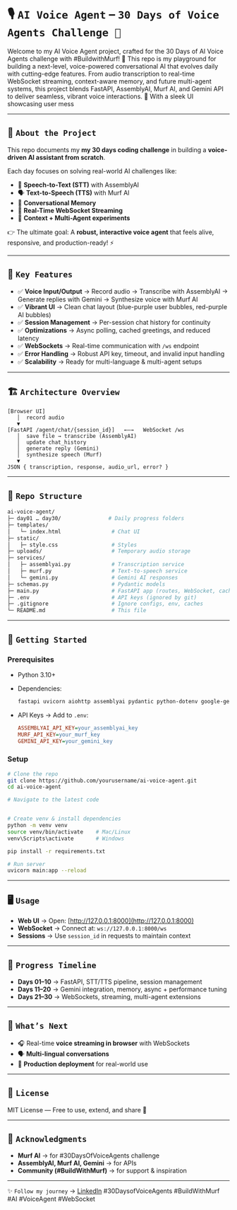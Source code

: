 # 🎙️ `AI Voice Agent` – `30 Days of Voice Agents Challenge 🚀`

Welcome to my AI Voice Agent project, crafted for the 30 Days of AI Voice Agents challenge with #BuildwithMurf! 🌟 This repo is my playground for building a next-level, voice-powered conversational AI that evolves daily with cutting-edge features. From audio transcription to real-time WebSocket streaming, context-aware memory, and future multi-agent systems, this project blends FastAPI, AssemblyAI, Murf AI, and Gemini API to deliver seamless, vibrant voice interactions. 💬 With a sleek UI showcasing user mess

---

## 📖 `About the Project`

This repo documents my **my 30 days coding challenge** in building a **voice-driven AI assistant from scratch**.

Each day focuses on solving real-world AI challenges like:

* 🎤 **Speech-to-Text (STT)** with AssemblyAI
* 🗣️ **Text-to-Speech (TTS)** with Murf AI
* 🧠 **Conversational Memory**
* 🔄 **Real-Time WebSocket Streaming**
* 🤖 **Context + Multi-Agent experiments**

👉 The ultimate goal: A **robust, interactive voice agent** that feels alive, responsive, and production-ready! ⚡

---

## 🔑 `Key Features`


* ✅ **Voice Input/Output** → Record audio → Transcribe with AssemblyAI → Generate replies with Gemini → Synthesize voice with Murf AI
* ✅ **Vibrant UI** → Clean chat layout (blue-purple user bubbles, red-purple AI bubbles)
* ✅ **Session Management** → Per-session chat history for continuity
* ✅ **Optimizations** → Async polling, cached greetings, and reduced latency
* ✅ **WebSockets** → Real-time communication with `/ws` endpoint
* ✅ **Error Handling** → Robust API key, timeout, and invalid input handling
* ✅ **Scalability** → Ready for multi-language & multi-agent setups

---

## 🏗️ `Architecture Overview`

```
[Browser UI]
   │  record audio
   ▼
[FastAPI /agent/chat/{session_id}]   ←—→   WebSocket /ws
   │  save file → transcribe (AssemblyAI)
   │  update chat_history
   │  generate reply (Gemini)
   │  synthesize speech (Murf)
   ▼
JSON { transcription, response, audio_url, error? }
```

---

## 📂 `Repo Structure`

```bash
ai-voice-agent/
├─ day01 … day30/               # Daily progress folders
├─ templates/
│   └─ index.html                # Chat UI
├─ static/
│   ├─ style.css                 # Styles
├─ uploads/                      # Temporary audio storage
├─ services/
│   ├─ assemblyai.py             # Transcription service
│   ├─ murf.py                   # Text-to-speech service
│   └─ gemini.py                 # Gemini AI responses
├─ schemas.py                    # Pydantic models
├─ main.py                       # FastAPI app (routes, WebSocket, caching)
├─ .env                          # API keys (ignored by git)
├─ .gitignore                    # Ignore configs, env, caches
└─ README.md                     # This file
```

---

## 🚀 `Getting Started`

### Prerequisites

* Python 3.10+
* Dependencies:

  ```bash
  fastapi uvicorn aiohttp assemblyai pydantic python-dotenv google-generativeai
  ```
* API Keys → Add to `.env`:

  ```ini
  ASSEMBLYAI_API_KEY=your_assemblyai_key
  MURF_API_KEY=your_murf_key
  GEMINI_API_KEY=your_gemini_key
  ```

### Setup

```bash
# Clone the repo
git clone https://github.com/yourusername/ai-voice-agent.git
cd ai-voice-agent

# Navigate to the latest code


# Create venv & install dependencies
python -m venv venv
source venv/bin/activate    # Mac/Linux
venv\Scripts\activate       # Windows

pip install -r requirements.txt

# Run server
uvicorn main:app --reload
```

---

## 🖥️ `Usage`

* **Web UI** → Open: [http://127.0.0.1:8000](http://127.0.0.1:8000)
* **WebSocket** → Connect at: `ws://127.0.0.1:8000/ws`
* **Sessions** → Use `session_id` in requests to maintain context

---

## 📅 `Progress Timeline`

* **Days 01–10** → FastAPI, STT/TTS pipeline, session management
* **Days 11–20** → Gemini integration, memory, async + performance tuning
* **Days 21–30** → WebSockets, streaming, multi-agent extensions

---

<!-- ## 📸 `Screenshots`

* UI → `static/screenshot_ui.png`
* WebSocket → `static/screenshot_websocket.png`

--- -->

## 🌟 `What’s Next`

* 🎧 Real-time **voice streaming in browser** with WebSockets
* 🗣️ **Multi-lingual conversations**
* 🤖 **Production deployment** for real-world use

---

## 📜 `License`

MIT License — Free to use, extend, and share 🚀

---

## 🙌 `Acknowledgments`

* **Murf AI** → for #30DaysOfVoiceAgents challenge
* **AssemblyAI, Murf AI, Gemini** → for APIs
* **Community (#BuildWithMurf)** → for support & inspiration

---

✨ `Follow my journey` → [LinkedIn](https://www.linkedin.com/in/priya-patel17/)
#30DaysofVoiceAgents #BuildWithMurf #AI #VoiceAgent #WebSocket

